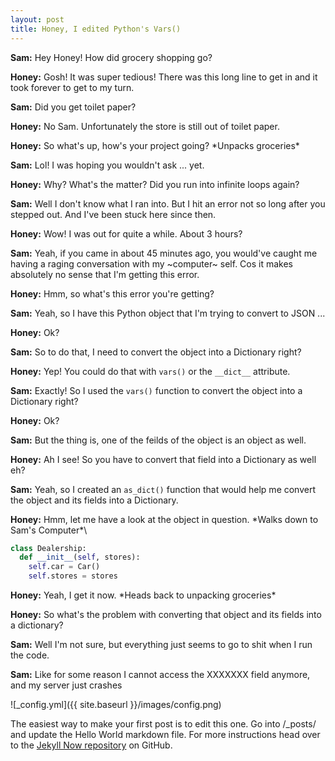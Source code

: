 ```yaml
---
layout: post
title: Honey, I edited Python's Vars()
---
```


**Sam:** Hey Honey! How did grocery shopping go?

**Honey:** Gosh! It was super tedious! There was this long line to get in and it took forever to get to my turn.

**Sam:** Did you get toilet paper?

**Honey:** No Sam. Unfortunately the store is still out of toilet paper.

**Honey:** So what's up, how's your project going? \*Unpacks groceries\*

**Sam:** Lol! I was hoping you wouldn't ask ... yet.

**Honey:** Why? What's the matter? Did you run into infinite loops again?

**Sam:** Well I don't know what I ran into. But I hit an error not so long after you stepped out. And I've been stuck here since then.

**Honey:** Wow! I was out for quite a while. About 3 hours?

**Sam:** Yeah, if you came in about 45 minutes ago, you would've caught me having a raging conversation with my ~computer~ self. Cos it makes absolutely no sense that I'm getting this error.

**Honey:** Hmm, so what's this error you're getting?

**Sam:** Yeah, so I have this Python object that I'm trying to convert to JSON ...

**Honey:** Ok?

**Sam:** So to do that, I need to convert the object into a Dictionary right?

**Honey:** Yep! You could do that with `vars()` or the `__dict__` attribute.

**Sam:** Exactly! So I used the `vars()` function to convert the object into a Dictionary right?

**Honey:** Ok?

**Sam:** But the thing is, one of the feilds of the object is an object as well.

**Honey:** Ah I see! So you have to convert that field into a Dictionary as well eh?

**Sam:** Yeah, so I created an `as_dict()` function that would help me convert the object and its fields into a Dictionary.

**Honey:** Hmm, let me have a look at the object in question. \*Walks down to Sam's Computer*\

```python
class Dealership:
  def __init__(self, stores):
    self.car = Car()
    self.stores = stores
```

**Honey:** Yeah, I get it now. \*Heads back to unpacking groceries\*

**Honey:** So what's the problem with converting that object and its fields into a dictionary?

**Sam:** Well I'm not sure, but everything just seems to go to shit when I run the code.

**Sam:** Like for some reason I cannot access the XXXXXXX field anymore, and my server just crashes





![_config.yml]({{ site.baseurl }}/images/config.png)

The easiest way to make your first post is to edit this one. Go into /_posts/ and update the Hello World markdown file. For more instructions head over to the [Jekyll Now repository](https://github.com/barryclark/jekyll-now) on GitHub.
